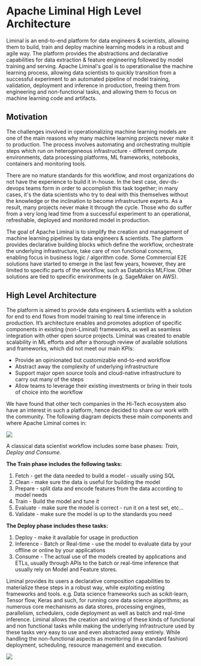 <!--
Licensed under the Apache License, Version 2.0 (the "License");
you may not use this file except in compliance with the License.
You may obtain a copy of the License at

    http://www.apache.org/licenses/LICENSE-2.0

Unless required by applicable law or agreed to in writing, software
distributed under the License is distributed on an "AS IS" BASIS,
WITHOUT WARRANTIES OR CONDITIONS OF ANY KIND, either express or implied.
See the License for the specific language governing permissions and
limitations under the License.
-->

# Apache Liminal High Level Architecture
Liminal is an end-to-end platform for data engineers & scientists, allowing them to build, train and deploy machine learning models in a robust and agile way. The platform provides the abstractions and declarative capabilities for data extraction & feature engineering followed by model training and serving. Apache Liminal's goal is to operationalise the machine learning process, allowing data scientists to quickly transition from a successful experiment to an automated pipeline of model training, validation, deployment and inference in production, freeing them from engineering and non-functional tasks, and allowing them to focus on machine learning code and artifacts.

## Motivation
The challenges involved in operationalizing machine learning models are one of the main reasons why many machine learning projects never make it to production.
The process involves automating and orchestrating multiple steps which run on heterogeneous infrastructure - different compute environments, data processing platforms, ML frameworks, notebooks, containers and monitoring tools.

There are no mature standards for this workflow, and most organizations do not have the experience to build it in-house. In the best case, dev-ds-devops teams form in order to accomplish this task together; in many cases, it's the data scientists who try to deal with this themselves without the knowledge or the inclination to become infrastructure experts.
As a result, many projects never make it through the cycle. Those who do suffer from a very long lead time from a successful experiment to an operational, refreshable, deployed and monitored model in production.
 
The goal of Apache Liminal is to simplify the creation and management of machine learning pipelines by data engineers & scientists. The platform provides declarative building blocks which define the workflow, orchestrate the underlying infrastructure,  take care of non functional concerns, enabling focus in business logic / algorithm code.
Some Commercial E2E solutions have started to emerge in the last few years, however, they are limited to specific parts of the workflow, such as Databricks MLFlow. Other solutions are tied to specific environments (e.g. SageMaker on AWS).

## High Level Architecture
The platform is aimed to provide data engineers & scientists with a solution for end to end flows from model training to real time inference in production. It’s architecture enables and promotes adoption of specific components in existing (non-Liminal) frameworks, as well as seamless integration with other open source projects. Liminal was created to enable scalability in ML efforts and after a thorough review of available solutions and frameworks, which did not meet our main KPIs: 
- Provide an opinionated but customizable end-to-end workflow
- Abstract away the complexity of underlying infrastructure
- Support major open source tools and cloud-native infrastructure to carry out many of the steps
- Allow teams to leverage their existing investments or bring in their tools of choice into the workflow

We have found that other tech companies in the Hi-Tech ecosystem also have an interest in such a platform, hence decided to share our work with the community.
The following diagram depicts these main components and where Apache Liminal comes in:

![](nstatic/liminal_arch_001.png)

A classical data scientist workflow includes some base phases: 
_Train, Deploy and Consume._

**The Train phase includes the following tasks:**

1. Fetch -  get the data needed to build a model - usually using SQL
1. Clean - make sure the data is useful for building the model 
1. Prepare - split data and encode features from the data according to model needs 
1. Train - Build the model and tune it
1. Evaluate - make sure the model is correct - run it on a test set, etc…
1. Validate - make sure the model is up to the standards you need

**The Deploy phase includes these tasks:**
1. Deploy - make it available for usage in production
1. Inference - Batch or Real-time - use the model to evaluate data by your offline or online by your applications
1. Consume - The actual use of the models created by applications and ETLs, usually through APIs to the batch or real-time inference that usually rely on Model and Feature stores.
 
Liminal provides its users a declarative composition capabilities to materialize these steps in a robust way, while exploiting existing frameworks and tools. e.g. Data science frameworks such as scikit-learn, Tensor flow, Keras and such, for running core data science algorithms; as numerous core mechanisms as data stores, processing engines, parallelism, schedulers, code deployment as well as batch and real-time inference.
Liminal allows the creation and wiring of these kinds of functional and non functional tasks while making the underlying infrastructure used by these tasks very easy to use and even abstracted away entirely. While handling the non-functional aspects as monitoring (in a standard fashion) deployment, scheduling, resource management and execution.

![](nstatic/liminal_arch_002.png)
